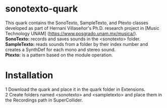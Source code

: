 # sonotexto-quark
This quark contains the SonoTexto, SampleTexto, and Ptexto classes developed as part of Hernani Villaseñor's Ph.D. research project in [Music Technology UNAM] (https://www.posgrado.unam.mx/musica/).  
**SonoTexto:** records and saves sounds in the \<sonotexto> folder.  
**SampleTexto:** reads sounds from a folder by their index number and creates a SynthDef for each mono and stereo sound.  
**Ptexto:** is a pattern based on the module operation.  
	
# Installation
1 Download the quark and place it in the quark folder in Extensions.   
2 Create folders named \<sonotexto> and \<sampletexto> and place them in the Recordings path in SuperCollider.
